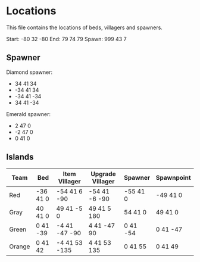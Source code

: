 # Locations

This file contains the locations of beds, villagers and spawners.

Start: -80 32 -80 End: 79 74 79 Spawn: 999 43 7

## Spawner

Diamond spawner:

- 34 41 34
- -34 41 34
- -34 41 -34
- 34 41 -34

Emerald spawner:

- 2 47 0
- -2 47 0
- 0 41 0

## Islands

| Team   | Bed      | Item Villager | Upgrade Villager | Spawner  | Spawnpoint |
|--------|----------|---------------|------------------|----------|------------|
| Red    | -36 41 0 | -54 41 6 -90  | -54 41 -6 -90    | -55 41 0 | -49 41 0   |
| Gray   | 40 41 0  | 49 41 -5 0    | 49 41 5 180      | 54 41 0  | 49 41 0    |
| Green  | 0 41 -39 | -4 41 -47 -90 | 4 41 -47 90      | 0 41 -54 | 0 41 -47   |
| Orange | 0 41 42  | -4 41 53 -135 | 4 41 53 135      | 0 41 55  | 0 41 49    |